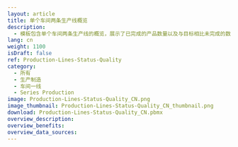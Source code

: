 ```yaml
---
layout: article
title: 单个车间两条生产线概览
description: 
  - 模板包含单个车间两条生产线的概览，展示了已完成的产品数量以及与目标相比未完成的数量。此外，通过显示次品数量，产品质量也得以量化。
lang: cn
weight: 1100
isDraft: false
ref: Production-Lines-Status-Quality
category:
  - 所有
  - 生产制造
  - 车间一线
  - Series Production
image: Production-Lines-Status-Quality_CN.png
image_thumbnail: Production-Lines-Status-Quality_CN_thumbnail.png
download: Production-Lines-Status-Quality_CN.pbmx
overview_description:
overview_benefits:
overview_data_sources:
---
```

